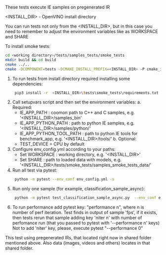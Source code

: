 These tests execute IE samples on pregenerated IR

<INSTALL_DIR> - OpenVINO install directory

You can run tests not only from the <INSTALL_DIR>, but in this case you need to remember to adjust the environment variables like as WORKSPACE and SHARE

To install smoke tests:
```sh                                            			
cd <working directory>/tests/samples_tests/smoke_tests
mkdir build && cd build
cmake ../..
cmake -DCOMPONENT=tests -DCMAKE_INSTALL_PREFIX=<INSTALL_DIR> -P cmake_install.cmake
```
1. To run tests from install directory required installing some dependencies:
   ```sh
    pip3 install -r  <INSTALL_DIR>\tests\smoke_tests\requirements.txt
   ```
3. Call setupvars script and then set the environment variables:
a. Required:
    - IE_APP_PATH : coomon path to C++ and C samples, e.g. '<INSTALL_DIR>/samples_bin'
    - IE_APP_PYTHON_PATH : path to python IE samples, e.g. '<INSTALL_DIR>/samples/python/'
    - IE_APP_PYTHON_TOOL_PATH : path to python IE tools for benchmark_app, e.g. '<INSTALL_DIR>/tools/' 
b. Optional:
    - TEST_DEVICE = CPU by default
4. Configure env_config.yml according to your paths:
    - Set WORKSPACE : working directory, e.g. '<INSTALL_DIR>'
    - Set SHARE : path to loaded data with models, e.g. '<INSTALL_DIR>/tests/smoke_tests/samples_smoke_tests_data/' 
5. Run all test via pytest:
   ```sh
    python -m pytest --env_conf env_config.yml -s
   ```
7. Run only one sample (for example, classification_sample_async):
   ```sh
    python -m pytest test_classification_sample_async.py  --env_conf env_config.yml -s
   ```
9. To run performance add pytest key: "performance n", where n is number of perf iteration.
   Test finds in output of sample 'fps', if it exists,
   then tests rerun that sample adding key 'niter n' with number of perfomance run (that you passed to pytest with '--performance n' keys)
   Not to add 'niter' key, please, execute pytest "--performance 0"

This test using pregenerated IRs, that located right now in shared folder mentioned above. Also data (images, videos and others) locates in that shared folder.
